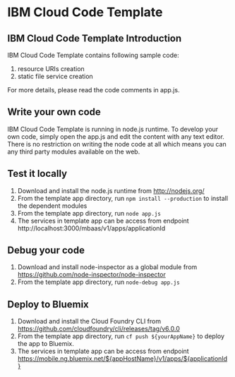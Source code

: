 IBM Cloud Code Template
===

IBM Cloud Code Template Introduction
---
IBM Cloud Code Template contains following sample code:

1. resource URIs creation
2. static file service creation

For more details, please read the code comments in app.js.

Write your own code
---
IBM Cloud Code Template is running in node.js runtime. To develop your own code, simply open the app.js and edit the content with any text
editor. There is no restriction on writing the node code at all which means you can any third party modules available on the web.

Test it locally
---
1. Download and install the node.js runtime from http://nodejs.org/
2. From the template app directory, run ```npm install --production``` to install the dependent modules
3. From the template app directory, run ```node app.js```
4. The services in template app can be access from endpoint http://localhost:3000/mbaas/v1/apps/applicationId

Debug your code
---
1. Download and install node-inspector as a global module from https://github.com/node-inspector/node-inspector
2. From the template app directory, run ```node-debug app.js```

Deploy to Bluemix
---
1. Download and install the Cloud Foundry CLI from https://github.com/cloudfoundry/cli/releases/tag/v6.0.0
2. From the template app directory, run ```cf push ${yourAppName}``` to deploy the app to Bluemix.
3. The services in template app can be access from endpoint https://mobile.ng.bluemix.net/${appHostName}/v1/apps/${applicationId}
